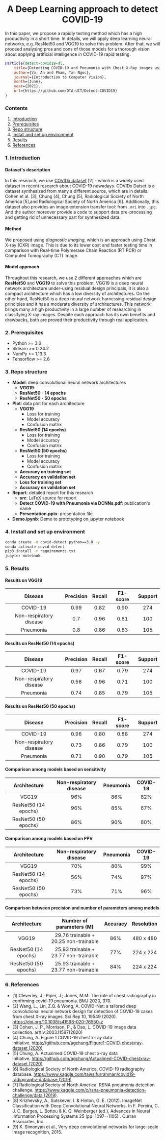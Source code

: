 <div align="center">
	
# A Deep Learning approach to detect COVID-19  
</div>

In this paper, we propose a rapidly testing method which has a high productivity in a short time. In details, we will apply deep learning neural networks, e.g. ResNet50 and VGG19 to solve this problem. After that, we will proceed analysing pros and cons  of  those  models  for  a  thorough  vision  about  applying  artificial  intelligence  in  COVID-19  rapid  testing.

```bibtex
@article{detect-covid19-dl,
    title={Detecting COVID-19 and Pneumonia with Chest X-Ray images using Deep Convolutional Neural Networks},
    author={Vo, An and Pham, Tan Ngoc},
    journal={Introduction to Computer Vision},
    month={June},
    year={2021},
    url={https://github.com/DTA-UIT/Detect-COVID19}
}
```

### Contents
1. [Introduction](#1-introduction)
2. [Prerequisites ](#2-prerequisites)
3. [Repo structure](#3-repo-structure)
4. [Install and set up environment](#4-install-and-set-up-environment)
6. [Results](#5-results) 
6. [References](#6-references)
### 1. Introduction
#### Dataset's description
In this research, we use [COVIDx dataset](https://github.com/lindawangg/COVID-Net) [2] - which is a widely used dataset in recent research about COVID-19 nowadays. COVIDx Datset is a dataset synthesized from many a different source, which are in details: Cohen et al. [3], Chung [4], Chung [5], Radiological Society of North America [5],and Radiological Society of North America [6]. Additionally, this dataset also provides an image extension transfer tool: from `.mri` into `.jpg`. And the author moreover provide a code to support data pre-processing and getting rid of unnecessary part for synthesized data.
#### Method
We proposed using *diagnostic imaging*, which is an approach using Chest X-ray (CXR) image. This is due to its lower cost and faster testing time in comparison with Real-time Polymerase Chain Reaction (RT PCR) or Computed Tomography (CT) Image.

#### Model approach
Throughout this research, we use 2 different approaches which are **ResNet50** and **VGG19** to solve this problem. VGG19 is a deep neural network architecture under-using residual design principals, it is also a compact architecture which has a low diversity of architectures. On the other hand, ResNet50 is a deep neural network harnessing residual design principles and it has a moderate diversity of architectures. This network brings many a high productivity in a large number of researching in classifying X-ray images. Despite each approach has its own benefits and drawbacks, both are proved their productivity through real application.

### 2. Prerequisites 
- Python >=  3.6
- Sklearn >= 0.24.2
- NumPy >= 1.13.3
- Tensorflow >= 2.6

### 3. Repo structure
- **Model**: deep convolutional neural network architectures
    - **VGG19**
    - **ResNet50 - 14 epochs**
    - **ResNet50 - 50 epochs**
- **Plot**: data plot for each architecture
    - **VGG19**
        - Loss for training
        - Model accuracy
        - Confusion matrix
    - **ResNet50 (14 epochs)**
        - Loss for training
        - Model accuracy
        - Confusion matrix
    - **ResNet50 (50 epochs)**
        - Loss for training
        - Model accuracy
        - Confusion matrix
    - **Accuracy on training set**
    - **Accuracy on validation set**
    - **Loss for training set**
    - **Accuracy on validation set**
- **Report**: detailed report for this research
    - **src**: LaTeX source for report
    - **Detect COVID-19 with Pneumonia via DCNNs.pdf**: publication's name
    - **Presentation.pptx**: presentation file
- **Demo.ipynb**: Demo to prototyping on jupyter notebook

### 4. Install and set up environment
```bash
conda create -n covid-detect python==3.8 -y
conda activate covid-detect 
pip3 install -r requirements.txt
jupyter notebook
```
### 5. Results
#### Results on VGG19
<div align="center">
	
| Disease | Precision | Recall | F1-score | Support |
|:--:|:--:|:--:|:--:|:--:|
| COVID-19 | 0.99 | 0.82 | 0.90 | 274  |
| Non-respiratory disease | 0.7 | 0.96 | 0.81 | 100 |
| Pneumonia | 0.8 | 0.86 | 0.83 | 105 |
</div>
	
#### Results on ResNet50 (14 epochs)
<div align="center">
	
| Disease | Precision | Recall | F1-score | Support |
|:--:|:--:|:--:|:--:|:--:|
| COVID-19 | 0.97 | 0.67 | 0.79 | 274 |
| Non-respiratory disease | 0.56 | 0.96 | 0.71 | 100 |
| Pneumonia | 0.74 | 0.85 | 0.79 | 105 |
</div>
	
#### Results on ResNet50 (50 epochs)
<div align="center">
	
| Disease | Precision | Recall | F1-score | Support |
|:--:|:--:|:--:|:--:|:--:|
| COVID-19 |0.96 | 0.80 | 0.88 | 274 |
| Non-respiratory disease | 0.73 | 0.86 | 0.79 | 100|
| Pneumonia | 0.71 | 0.90 | 0.79 | 105 |
</div>
	
#### Comparison among models based on sensitivity
<div align="center">
	
| Architecture | Non-respiratory disease | Pneumonia | COVID-19 |
|:---:|:---:|:--:|:--:|
| VGG19 | 96\% | 86\% | 82\% |
| ResNet50 (14 epochs) |  96\% | 85\% | 67\% |
| ResNet50 (50 epochs) | 86\% | 90\% | 80\% |
</div>
	
#### Comparison among models based on PPV
<div align="center">
	
| Architecture | Non-respiratory disease | Pneumonia | COVID-19 |
|:---:|:---:|:--:|:--:|
| VGG19 |70\% | 80\%| 99\% |
| ResNet50 (14 epochs) |  56\% | 74\% | 97\% |
| ResNet50 (50 epochs) | 73\% | 71\% | 96\% |
</div>

#### Comparison between precision and number of parameters among models
<div align="center">
	
| Architecture | Number of parameters (M) | Accuracy | Resolution |
|:---:|:---:|:--:|:--:|
| VGG19 | 29.76 trainable + 20.25 non-trainable | 86% | 480 x 480 |
| ResNet50 (14 epochs) | 25.93 trainable + 23.77 non-trainable | 77% |224 x 224 |
| ResNet50 (50 epochs) | 25.93 trainable + 23.77 non-trainable | 84% | 224 x 224 |
</div>

### 6. References 
- [1] Cleverley, J.; Piper, J.; Jones, M.M. The role of chest radiography in confirming covid-19 pneumonia. BMJ 2020, 370. 
- [2] Wang, L., Lin, Z.Q. & Wong, A. COVID-Net: a tailored deep convolutional neural network design for detection of COVID-19 cases from chest X-ray images. Sci Rep 10, 19549 (2020). https://doi.org/10.1038/s41598-020-76550-z
- [3] Cohen, J. P., Morrison, P., & Dao, L. COVID-19 image data collection. arXiv:2003.11597(2020)
- [4] Chung, A. Figure 1 COVID-19 chest x-ray data initiative. https://github.com/agchung/Figure1-COVID-chestxray-dataset (2020)
- [5] Chung, A. Actualmed COVID-19 chest x-ray data initiative. https://github.com/agchung/Actualmed-COVID-chestxray-dataset (2020)
- [6] Radiological Society of North America. COVID-19 radiography database. https://www.kaggle.com/tawsifurrahman/covid19-radiography-database (2019)
- [7] Radiological Society of North America. RSNA pneumonia detection challenge. https://www.kaggle.com/c/rsna-pneumonia-detection-challenge/data (2019).
- [8] Krizhevsky, A., Sutskever, I. & Hinton, G. E. (2012). ImageNet Classification with Deep Convolutional Neural Networks. In F. Pereira, C. J. C. Burges, L. Bottou & K. Q. Weinberger (ed.), Advances in Neural Information Processing Systems 25 (pp. 1097--1105) . Curran Associates, Inc. . 
- [9] K. Simonyan et al., Very deep convolutional networks for large-scale image recognition, 2015.


